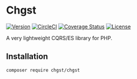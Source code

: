 # Chgst

<!-- 0.2.3 -->

[![Version](https://img.shields.io/packagist/v/chgst/chgst.svg?style=flat-square)](https://packagist.org/packages/chgst/chgst)
[![CircleCI](https://dl.circleci.com/status-badge/img/circleci/UiMSDe5Q43N7rRZKowVuq2/BFHEvbpgVA8SLTfoavLj7N/tree/develop.svg?style=shield)](https://dl.circleci.com/status-badge/redirect/circleci/UiMSDe5Q43N7rRZKowVuq2/BFHEvbpgVA8SLTfoavLj7N/tree/develop)
[![Coverage Status](https://coveralls.io/repos/github/chgst/chgst/badge.svg?branch=develop)](https://coveralls.io/github/chgst/chgst?branch=develop)
[![License](https://poser.pugx.org/chgst/chgst/license.svg)](https://packagist.org/packages/chgst/chgst)

A very lightweight CQRS/ES library for PHP.

## Installation

```bash
composer require chgst/chgst
```
